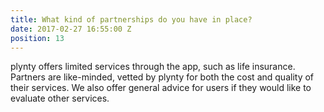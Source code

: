 ```yaml
---
title: What kind of partnerships do you have in place?
date: 2017-02-27 16:55:00 Z
position: 13
---
```


plynty offers limited services through the app, such as life insurance. Partners are like-minded, vetted by plynty for both the cost and quality of their services. We also offer general advice for users if they would like to evaluate other services.